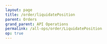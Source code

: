 ```yaml
---
layout: page
title: /order/liquidatePosition
parent: Orders
grand_parent: API Operations
permalink: /all-ops/order/LiquidatePosition
op: true
---
```


<script>
    window.addEventListener('load', () => {
        const TDV = Symbol.for('tdv-docs');
        window[TDV].defineTryit({
            name: 'liquidatePosition',
            endpoint: '/order/liquidatePosition',
            method: 'POST',
            params: {
                accountId: 0,
                contractId: 0,
                admin: false,
                customTag50: 'custom_label'
            }
        });
        window[TDV].buildCallouts(window[TDV].buildCallouts.defaultAuthWarning);
    });
</script>